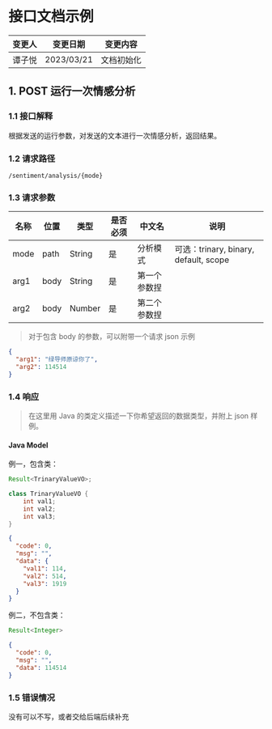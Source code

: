 # 接口文档示例

| 变更人 | 变更日期   | 变更内容       |
| ------ | ---------- | -------------- |
| 谭子悦 | 2023/03/21 | 文档初始化     |


## 1. POST 运行一次情感分析

### 1.1 接口解释

根据发送的运行参数，对发送的文本进行一次情感分析，返回结果。

### 1.2 请求路径

`/sentiment/analysis/{mode}`

### 1.3 请求参数

| 名称 | 位置 | 类型   | 是否必须 | 中文名       | 说明                                  |
| ---- | ---- | ------ | -------- | ------------ | ------------------------------------- |
| mode | path | String | 是       | 分析模式     | 可选：trinary, binary, default, scope |
| arg1 | body | String | 是       | 第一个参数捏 |                                       |
| arg2 | body | Number | 是       | 第二个参数捏 |                                       |

> 对于包含 body 的参数，可以附带一个请求 json 示例

```json
{
  "arg1": "绿导师原谅你了",
  "arg2": 114514
}
```

### 1.4 响应

> 在这里用 Java 的类定义描述一下你希望返回的数据类型，并附上 json 样例。

#### Java Model

例一，包含类：

```java
Result<TrinaryValueVO>;

class TrinaryValueVO {
    int val1;
    int val2;
    int val3;
}
```

```json
{
  "code": 0,
  "msg": "",
  "data": {
    "val1": 114,
    "val2": 514,
    "val3": 1919
  }
}
```

例二，不包含类：

```java
Result<Integer>
```

```json
{
  "code": 0,
  "msg": "",
  "data": 114514
}
```

### 1.5 错误情况

没有可以不写，或者交给后端后续补充
